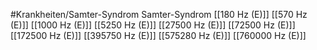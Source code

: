 #Krankheiten/Samter-Syndrom
Samter-Syndrom
[[180 Hz (E)]]
[[570 Hz (E)]]
[[1000 Hz (E)]]
[[5250 Hz (E)]]
[[27500 Hz (E)]]
[[72500 Hz (E)]]
[[172500 Hz (E)]]
[[395750 Hz (E)]]
[[575280 Hz (E)]]
[[760000 Hz (E)]]